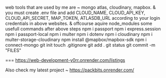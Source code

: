 web tools that are used by me are ~ mongo atlas, cloudinary, mapbox. &
you must create .env file and add CLOUD_NAME, CLOUD_API_KEY, CLOUD_API_SECRET, MAP_TOKEN, ATLASDB_URL according to your login  credentials in above websites. &
offcourse aquire node_modules 
some usefull commands after above steps
npm i passport
npm i express.session
npm i passport-local
npm i multer
npm i dotenv
npm i cloudinary
npm i multer-storage-cloudinary
npm install @mapbox/mapbox-sdk
npm i connect-mongo
git init 
touch .gitignore
git add .
git status
git commit -m "FILES"

===  https://web-development-y0rr.onrender.com/listings

Also check my latest project ~ https://packbits.onrender.com/
